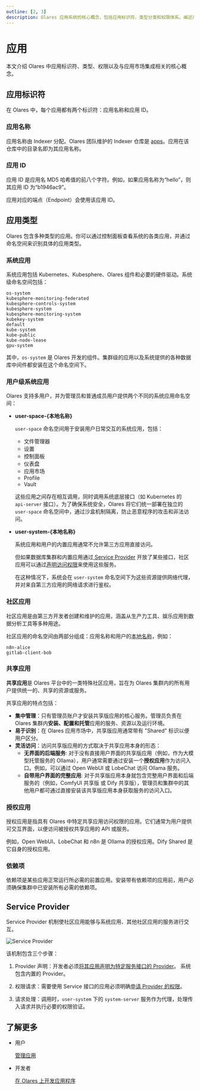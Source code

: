 ```yaml
---
outline: [2, 3]
description: Olares 应用系统的核心概念，包括应用标识符、类型分类和权限体系。阐述系统应用、社区应用和集群范围应用的特性及依赖关系。
---
```


# 应用

本文介绍 Olares 中应用标识符、类型、权限以及与应用市场集成相关的核心概念。

## 应用标识符

在 Olares 中，每个应用都有两个标识符：应用名称和应用 ID。

### 应用名称

应用名称由 Indexer 分配。Olares 团队维护的 Indexer 仓库是 [apps](https://github.com/beclab/apps)。应用在该仓库中的目录名即为其应用名称。

### 应用 ID

应用 ID 是应用名 MD5 哈希值的前八个字符。例如，如果应用名称为“hello”，则其应用 ID 为“b1946ac9”。

应用对应的端点（Endpoint）会使用该应用 ID。

## 应用类型

Olares 包含多种类型的应用。你可以通过控制面板查看系统的各类应用，并通过命名空间来识别具体的应用类型。

### 系统应用

系统应用包括 Kubernetes、Kubesphere、Olares 组件和必要的硬件驱动。系统级命名空间包括：

```
os-system
kubesphere-monitoring-federated
kubesphere-controls-system
kubesphere-system
kubesphere-monitoring-system
kubekey-system
default
kube-system
kube-public
kube-node-lease
gpu-system
```
其中，`os-system` 是 Olares 开发的组件。集群级的应用以及系统提供的各种数据库中间件都安装在这个命名空间下。

### 用户级系统应用

Olares 支持多用户，并为管理员和普通成员用户提供两个不同的系统应用命名空间：

- **user-space-{本地名称}**

  `user-space` 命名空间用于安装用户日常交互的系统应用，包括：
    - 文件管理器
    - 设置
    - 控制面板
    - 仪表盘
    - 应用市场
    - Profile 
    - Vault

  这些应用之间存在相互调用，同时调用系统底层接口（如 Kubernetes 的 `api-server` 接口）。为了确保系统安全，Olares 将它们统一部署在独立的 `user-space` 命名空间中，通过沙盒机制隔离，防止恶意程序的攻击和非法访问。

- **user-system-{本地名称}**

  系统应用和用户的内置应用通常不允许第三方应用直接访问。

  但如果数据库集群和内置应用通过[ Service Provider](../../developer/develop/advanced/provider.md) 开放了某些接口，社区应用可以通过[声明访问权限](../../developer/develop/package/manifest.md#sysdata)来使用这些服务。

  在这种情况下，系统会在 `user-system` 命名空间下为这些资源提供网络代理，并对来自第三方应用的网络请求进行鉴权。

### 社区应用

社区应用是由第三方开发者创建和维护的应用，涵盖从生产力工具、娱乐应用到数据分析工具等多种用途。

社区应用的命名空间由两部分组成：应用名称和用户的[本地名称](olares-id.md#olares-id-的组成)，例如：

```
n8n-alice
gitlab-client-bob
```

### 共享应用

**共享应用**是 Olares 平台中的一类特殊社区应用，旨在为 Olares 集群内的所有用户提供统一的、共享的资源或服务。

共享应用的特点包括：

* **集中管理**：只有管理员账户才安装共享版应用的核心服务。管理员负责在 Olares 集群内**安装、配置和托管**应用的服务、资源以及运行环境。
* **易于识别**：在 Olares 应用市场中，共享版应用通常带有 "Shared" 标识以便用户区分。
* **灵活访问**：访问共享版应用的方式取决于共享应用本身的形态：
    * **无界面的后端服务**: 对于没有直接用户界面的共享版应用（例如，作为大模型托管服务的 Ollama），用户通常需要通过安装一个**授权应用**作为访问入口。例如，可以通过 Open WebUI 或 LobeChat 访问 Ollama 服务。
    * **自带用户界面的完整应用**: 对于共享版应用本身就包含完整用户界面和后端服务的（例如，ComfyUI 共享版 或 Dify 共享版），管理员和集群中的其他用户都可通过直接安装该共享版应用本身获取服务的访问入口。

### 授权应用

授权应用是指具有 Olares 中特定共享应用访问权限的应用。它们通常为用户提供可交互界面，以便访问被授权共享应用的 API 或服务。

例如，Open WebUI、LobeChat 和 n8n 是 Ollama 的授权应用。Dify Shared 是它自身的授权应用。

### 依赖项
依赖项是某些应用正常运行所必需的前置应用。安装带有依赖项的应用前，用户必须确保集群中已安装所有必需的依赖项。

## Service Provider

Service Provider 机制使社区应用能够与系统应用、其他社区应用的服务进行交互。

![Service Provider](/images/overview/olares/image3.jpeg)

该机制包含三个步骤：

1. Provider 声明：开发者必须[将其应用声明为特定服务接口的 Provider](../../developer/develop/advanced/provider#申明-Provider)。
   系统包含内置的 Provider。

2. 权限请求：需要使用 Service 接口的应用必须明确[申请 Provider 的权限](../../developer/develop/advanced/provider#申请-Provider-的访问权限)。

3. 请求处理：调用时，`user-system` 下的 `system-server` 服务作为代理，处理传入请求并执行必要的权限验证。

## 了解更多

- 用户

  [管理应用](../tasks/install-uninstall-update.md)<br>

- 开发者

  [在 Olares 上开发应用程序](../../developer/develop/index.md)<br>

